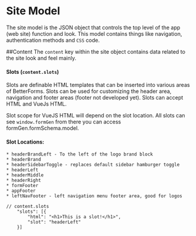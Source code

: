 # Site Model
The site model is the JSON object that controls the top level of the app (web site) function and look. This model contains things like navigation, authentication methods and `CSS` code.

##Content
The `content` key within the site object contains data related to the site look and feel mainly. 

#### Slots (`content.slots`)
Slots are definable HTML templates that can be inserted into various areas of BetterForms. Slots can be used for customizing the header area, navigation and footer areas (footer not developed yet).
Slots can accept HTML and VueJs HTML.

Slot scope for VueJS HTML will depend on the slot location. All slots can see `window.formGen` from there you can access formGen.formSchema.model.

#### Slot Locations:
    * headerBrandLeft - To the left of the logo brand block
    * headerBrand
    * headerSidebarToggle - replaces default sidebar hamburger toggle
    * headerLeft
    * headerMiddle
    * headerRight
    * formFooter
    * appFooter
    * leftNavFooter - left navigation menu footer area, good for logos

```
// content.slots
    "slots": [{
        "html": "<h1>This is a slot!</h1>",
        "slot": "headerLeft"
    }]

```
